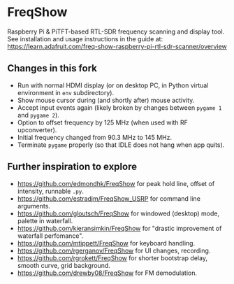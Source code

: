 FreqShow
========

Raspberry Pi &amp; PiTFT-based RTL-SDR frequency scanning and display tool.  See installation and usage instructions in the guide at:
https://learn.adafruit.com/freq-show-raspberry-pi-rtl-sdr-scanner/overview


## Changes in this fork
- Run with normal HDMI display (or on desktop PC, in Python virtual environment in `env` subdirectory).
- Show mouse cursor during (and shortly after) mouse activity.
- Accept input events again (likely broken by changes between `pygame 1` and `pygame 2`).
- Option to offset frequency by 125 MHz (when used with RF upconverter).
- Initial frequency changed from 90.3 MHz to 145 MHz.
- Terminate `pygame` properly (so that IDLE does not hang when app quits).

## Further inspiration to explore
- https://github.com/edmondhk/FreqShow for peak hold line, offset of intensity, runnable `.py`.
- https://github.com/estradjm/FreqShow_USRP for command line arguments.
- https://github.com/gloutsch/FreqShow for windowed (desktop) mode, palette in waterfall.
- https://github.com/kieransimkin/FreqShow for "drastic improvement of waterfall perfomance".
- https://github.com/mtippett/FreqShow for keyboard handling.
- https://github.com/rgerganov/FreqShow for UI changes, recording.
- https://github.com/rgrokett/FreqShow for shorter bootstrap delay, smooth curve, grid background.
- https://github.com/drewby08/FreqShow for FM demodulation.

